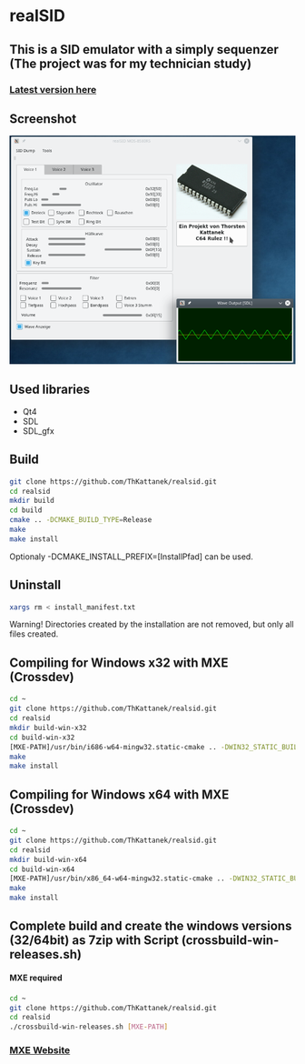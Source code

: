 # realSID
## This is a SID emulator with a simply sequenzer (The project was for my technician study)
### [Latest version here](https://github.com/ThKattanek/realsid/releases/latest)

## Screenshot
![Screenshot](screenshot.png)

## Used libraries
* Qt4
* SDL
* SDL_gfx

## Build
```bash
git clone https://github.com/ThKattanek/realsid.git
cd realsid
mkdir build
cd build
cmake .. -DCMAKE_BUILD_TYPE=Release
make
make install
```
Optionaly -DCMAKE_INSTALL_PREFIX=[InstallPfad] can be used.

## Uninstall
```bash
xargs rm < install_manifest.txt
```
Warning! Directories created by the installation are not removed, but only all files created.

## Compiling for Windows x32 with MXE (Crossdev)
```bash
cd ~
git clone https://github.com/ThKattanek/realsid.git
cd realsid
mkdir build-win-x32
cd build-win-x32
[MXE-PATH]/usr/bin/i686-w64-mingw32.static-cmake .. -DWIN32_STATIC_BUILD=TRUE -DCMAKE_INSTALL_PREFIX=../install-win-x32
make
make install
```
## Compiling for Windows x64 with MXE (Crossdev)
```bash
cd ~
git clone https://github.com/ThKattanek/realsid.git
cd realsid
mkdir build-win-x64
cd build-win-x64
[MXE-PATH]/usr/bin/x86_64-w64-mingw32.static-cmake .. -DWIN32_STATIC_BUILD=TRUE -DCMAKE_INSTALL_PREFIX=../install-win-x64
make
make install
```
## Complete build and create the windows versions (32/64bit) as 7zip with Script (crossbuild-win-releases.sh)
#### MXE required
```bash
cd ~
git clone https://github.com/ThKattanek/realsid.git
cd realsid
./crossbuild-win-releases.sh [MXE-PATH]
```
### [MXE Website](http://mxe.cc)
